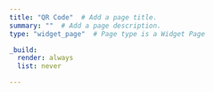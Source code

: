 ```yaml
---
title: "QR Code"  # Add a page title.
summary: ""  # Add a page description.
type: "widget_page"  # Page type is a Widget Page

_build:
  render: always
  list: never

---
```


